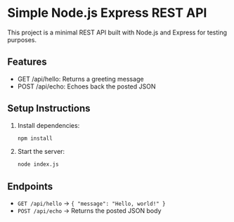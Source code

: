 # Simple Node.js Express REST API

This project is a minimal REST API built with Node.js and Express for testing purposes.

## Features
- GET /api/hello: Returns a greeting message
- POST /api/echo: Echoes back the posted JSON

## Setup Instructions

1. Install dependencies:
   ```bash
   npm install
   ```
2. Start the server:
   ```bash
   node index.js
   ```

## Endpoints
- `GET /api/hello` → `{ "message": "Hello, world!" }`
- `POST /api/echo` → Returns the posted JSON body
